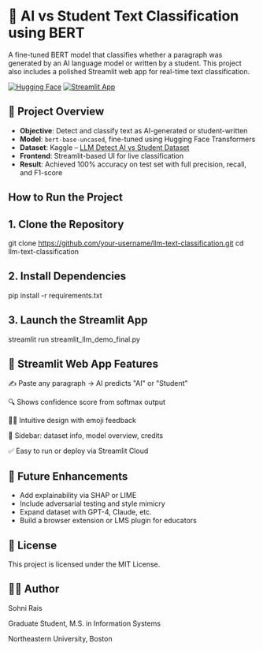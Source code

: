 # 🧠 AI vs Student Text Classification using BERT

A fine-tuned BERT model that classifies whether a paragraph was generated by an AI language model or written by a student. This project also includes a polished Streamlit web app for real-time text classification.

[![Hugging Face](https://img.shields.io/badge/model-BERT--base--uncased-blue?logo=huggingface)](https://huggingface.co/bert-base-uncased)
[![Streamlit App](https://img.shields.io/badge/Live%20Demo-Streamlit-green?logo=streamlit)](#)

## 📌 Project Overview

- **Objective**: Detect and classify text as AI-generated or student-written
- **Model**: `bert-base-uncased`, fine-tuned using Hugging Face Transformers
- **Dataset**: Kaggle – [LLM Detect AI vs Student Dataset](https://www.kaggle.com/datasets/prajwaldongre/llm-detect-ai-generated-vs-student-generated-text)
- **Frontend**: Streamlit-based UI for live classification
- **Result**: Achieved 100% accuracy on test set with full precision, recall, and F1-score

## How to Run the Project

## 1. Clone the Repository

git clone https://github.com/your-username/llm-text-classification.git
cd llm-text-classification

## 2. Install Dependencies

pip install -r requirements.txt

## 3. Launch the Streamlit App

streamlit run streamlit_llm_demo_final.py

## 🎨 Streamlit Web App Features

✍️ Paste any paragraph → AI predicts "AI" or "Student"

🔍 Shows confidence score from softmax output

🧑‍🏫 Intuitive design with emoji feedback

📘 Sidebar: dataset info, model overview, credits

✅ Easy to run or deploy via Streamlit Cloud

## 🔬 Future Enhancements

- Add explainability via SHAP or LIME
- Include adversarial testing and style mimicry
- Expand dataset with GPT-4, Claude, etc.
- Build a browser extension or LMS plugin for educators

## 🧾 License

This project is licensed under the MIT License.

## 👩‍💻 Author

Sohni Rais

Graduate Student, M.S. in Information Systems

Northeastern University, Boston
